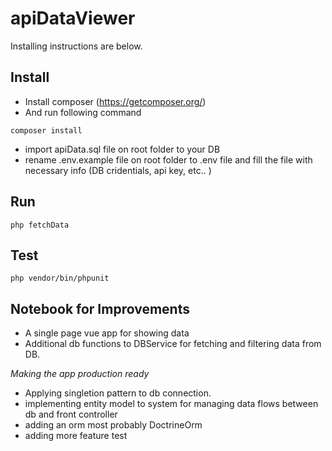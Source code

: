

# apiDataViewer

Installing instructions are below.

## Install
- Install composer (https://getcomposer.org/)
- And run following command
```
composer install
```
- import apiData.sql file on root folder to your DB
- rename .env.example file on root folder to .env file and fill the file with necessary info (DB cridentials, api key, etc.. )

## Run
```
php fetchData
```

## Test

```
php vendor/bin/phpunit
```

## Notebook for Improvements


- A single page vue app for showing data
- Additional db functions to DBService for fetching and filtering data from DB.

*Making the app production ready*
- Applying singletion pattern to db connection.
- implementing entity model to system for managing data flows between db and front controller
- adding an orm most probably DoctrineOrm
- adding more feature test